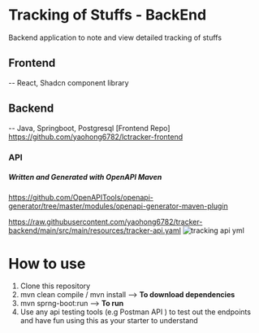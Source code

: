 # Tracking of Stuffs - BackEnd

Backend application to note and view detailed tracking of stuffs

## Frontend 
-- React, Shadcn component library 

## Backend
-- Java, Springboot, Postgresql 
[Frontend Repo] https://github.com/yaohong6782/lctracker-frontend

### API 
 ##### Written and Generated with OpenAPI Maven
 https://github.com/OpenAPITools/openapi-generator/tree/master/modules/openapi-generator-maven-plugin 


https://raw.githubusercontent.com/yaohong6782/tracker-backend/main/src/main/resources/tracker-api.yaml
![tracking api yml](https://github.com/yaohong6782/tracker-backend/assets/33272135/38410dfe-b2e7-4779-af0c-dc189d86bc37)

# How to use
1. Clone this repository
2. mvn clean compile / mvn install  --> **To download dependencies**
3. mvn sprng-boot:run --> **To run**
4. Use any api testing tools (e.g Postman API ) to test out the endpoints and have fun using this as your starter to understand 
